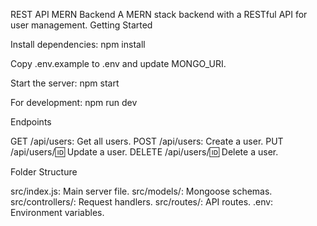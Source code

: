 REST API MERN Backend
A MERN stack backend with a RESTful API for user management.
Getting Started

Install dependencies:
npm install


Copy .env.example to .env and update MONGO_URI.

Start the server:
npm start


For development:
npm run dev



Endpoints

GET /api/users: Get all users.
POST /api/users: Create a user.
PUT /api/users/:id: Update a user.
DELETE /api/users/:id: Delete a user.

Folder Structure

src/index.js: Main server file.
src/models/: Mongoose schemas.
src/controllers/: Request handlers.
src/routes/: API routes.
.env: Environment variables.
